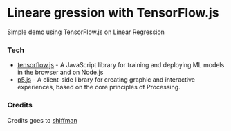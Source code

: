 # Lineare gression with TensorFlow.js
Simple demo using TensorFlow.js on Linear Regression

### Tech

* [tensorflow.js](https://js.tensorflow.org/) - A JavaScript library for training and deploying ML models in the browser and on Node.js
* [p5.js](https://p5js.org) - A client-side library for creating graphic and interactive experiences, based on the core principles of Processing.


### Credits

Credits goes to [shiffman](https://github.com/CodingTrain/website)

